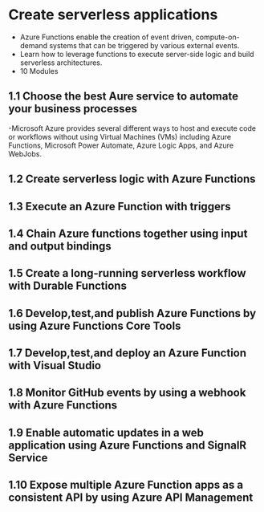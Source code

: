 # Create serverless applications
- Azure Functions enable the creation of event driven, compute-on-demand systems that can be triggered by various external events. 
- Learn how to leverage functions to execute server-side logic and build serverless architectures.
- 10 Modules

## 1.1 Choose the best Aure service to automate your business processes
-Microsoft Azure provides several different ways to host and execute code or workflows without using Virtual Machines (VMs) including Azure Functions, Microsoft Power Automate, Azure Logic Apps, and Azure WebJobs. 

## 1.2 Create serverless logic with Azure Functions

## 1.3 Execute an Azure Function with triggers

## 1.4 Chain Azure functions together using input and output bindings

## 1.5 Create a long-running serverless workflow with Durable Functions

## 1.6 Develop,test,and publish Azure Functions by using Azure Functions Core Tools

## 1.7 Develop,test,and deploy an Azure Function with Visual Studio

## 1.8 Monitor GitHub events by using a webhook with Azure Functions

## 1.9 Enable automatic updates in a web application using Azure Functions and SignalR Service

## 1.10 Expose multiple Azure Function apps as a consistent API by using Azure API Management
